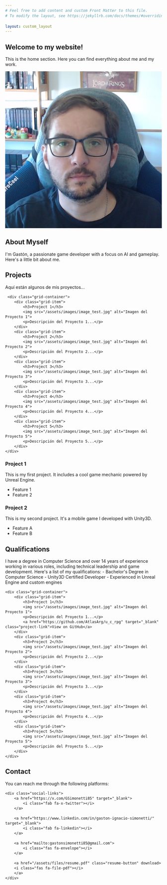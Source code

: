 ```yaml
---
# Feel free to add content and custom Front Matter to this file.
# To modify the layout, see https://jekyllrb.com/docs/themes/#overriding-theme-defaults

layout: custom_layout
---
```


<!-- Sections -->
<div class="home-container">
    <div class="home-description">
        <h2>Welcome to my website!</h2>
        <p>This is the home section. Here you can find everything about me and my work.</p>
    </div>
	<div class="home-image">
        <img src="/assets/images/image_test.jpg" alt="Presentation Image">
    </div>
</div>

<section class="section-container" id="about">
    <h2>About Myself</h2>
    <p>I'm Gastón, a passionate game developer with a focus on AI and gameplay. Here's a little bit about me.</p>
</section>


<section class="section-container" id="projects">
    <h2>Projects</h2>
    <p>Aquí están algunos de mis proyectos...</p>
	
	 <div class="grid-container">
        <div class="grid-item">
            <h3>Project 1</h3>
            <img src="/assets/images/image_test.jpg" alt="Imagen del Proyecto 1">
            <p>Descripción del Proyecto 1...</p>
        </div>
        <div class="grid-item">
            <h3>Project 2</h3>
            <img src="/assets/images/image_test.jpg" alt="Imagen del Proyecto 2">
            <p>Descripción del Proyecto 2...</p>
        </div>
        <div class="grid-item">
            <h3>Project 3</h3>
            <img src="/assets/images/image_test.jpg" alt="Imagen del Proyecto 3">
            <p>Descripción del Proyecto 3...</p>
        </div>
        <div class="grid-item">
            <h3>Project 4</h3>
            <img src="/assets/images/image_test.jpg" alt="Imagen del Proyecto 4">
            <p>Descripción del Proyecto 4...</p>
        </div>
        <div class="grid-item">
            <h3>Project 5</h3>
            <img src="/assets/images/image_test.jpg" alt="Imagen del Proyecto 5">
            <p>Descripción del Proyecto 5...</p>
        </div>
    </div>
</section>

### Project 1
This is my first project. It includes a cool game mechanic powered by Unreal Engine.
- Feature 1
- Feature 2

### Project 2
This is my second project. It's a mobile game I developed with Unity3D.
- Feature A
- Feature B

<section class="section-container" id="qualifications">
    <h2>Qualifications</h2>
    <p>I have a degree in Computer Science and over 14 years of experience working in various roles, including technical leadership and game development. Here's a list of my qualifications:
		- Bachelor's Degree in Computer Science
		- Unity3D Certified Developer
		- Experienced in Unreal Engine and custom engines</p>
		
	<div class="grid-container">
        <div class="grid-item">
            <h3>Project 1</h3>
            <img src="/assets/images/image_test.jpg" alt="Imagen del Proyecto 1">
            <p>Descripción del Proyecto 1...</p>
			<a href="https://github.com/AtlasArg/u_c_rpg" target="_blank" class="project-link">View on GitHub</a>
        </div>
        <div class="grid-item">
            <h3>Project 2</h3>
            <img src="/assets/images/image_test.jpg" alt="Imagen del Proyecto 2">
            <p>Descripción del Proyecto 2...</p>
        </div>
        <div class="grid-item">
            <h3>Project 3</h3>
            <img src="/assets/images/image_test.jpg" alt="Imagen del Proyecto 3">
            <p>Descripción del Proyecto 3...</p>
        </div>
        <div class="grid-item">
            <h3>Project 4</h3>
            <img src="/assets/images/image_test.jpg" alt="Imagen del Proyecto 4">
            <p>Descripción del Proyecto 4...</p>
        </div>
        <div class="grid-item">
            <h3>Project 5</h3>
            <img src="/assets/images/image_test.jpg" alt="Imagen del Proyecto 5">
            <p>Descripción del Proyecto 5...</p>
        </div>
    </div>
</section>

<section class="section-container" id="contact">
    <h2>Contact</h2>
    <p>You can reach me through the following platforms:</p>
    
    <div class="social-links">
        <a href="https://x.com/GSimonetti85" target="_blank">
            <i class="fab fa-x-twitter"></i> 
        </a>
        
        <a href="https://www.linkedin.com/in/gaston-ignacio-simonetti/" target="_blank">
            <i class="fab fa-linkedin"></i>
        </a>

        <a href="mailto:gastonsimonetti85@gmail.com">
            <i class="fas fa-envelope"></i>
        </a>
		
		<a href="/assets/files/resume.pdf" class="resume-button" download>
        <i class="fas fa-file-pdf"></i> 
		</a>
    </div>
</section>
